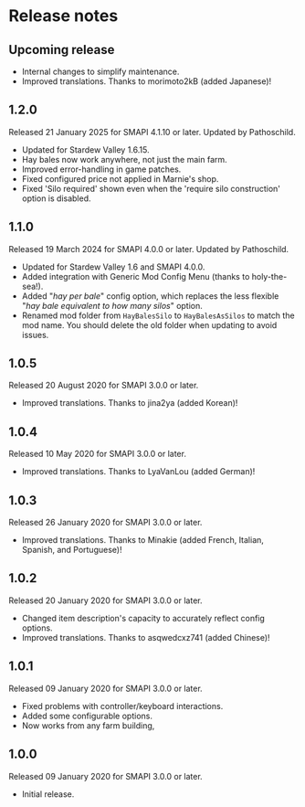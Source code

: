 ﻿# Release notes
## Upcoming release
- Internal changes to simplify maintenance.
- Improved translations. Thanks to morimoto2kB (added Japanese)!

## 1.2.0
Released 21 January 2025 for SMAPI 4.1.10 or later. Updated by Pathoschild.

- Updated for Stardew Valley 1.6.15.
- Hay bales now work anywhere, not just the main farm.
- Improved error-handling in game patches.
- Fixed configured price not applied in Marnie's shop.
- Fixed 'Silo required' shown even when the 'require silo construction' option is disabled.

## 1.1.0
Released 19 March 2024 for SMAPI 4.0.0 or later. Updated by Pathoschild.

- Updated for Stardew Valley 1.6 and SMAPI 4.0.0.
- Added integration with Generic Mod Config Menu (thanks to holy-the-sea!).
- Added "_hay per bale_" config option, which replaces the less flexible "_hay bale equivalent to how many silos_" option.
- Renamed mod folder from `HayBalesSilo` to `HayBalesAsSilos` to match the mod name. You should delete the old folder when updating to avoid issues.

## 1.0.5
Released 20 August 2020 for SMAPI 3.0.0 or later.

- Improved translations. Thanks to jina2ya (added Korean)!

## 1.0.4
Released 10 May 2020 for SMAPI 3.0.0 or later.

- Improved translations. Thanks to LyaVanLou (added German)!

## 1.0.3
Released 26 January 2020 for SMAPI 3.0.0 or later.

- Improved translations. Thanks to Minakie (added French, Italian, Spanish, and Portuguese)!

## 1.0.2
Released 20 January 2020 for SMAPI 3.0.0 or later.

- Changed item description's capacity to accurately reflect config options.
- Improved translations. Thanks to asqwedcxz741 (added Chinese)!


## 1.0.1
Released 09 January 2020 for SMAPI 3.0.0 or later.

- Fixed problems with controller/keyboard interactions.
- Added some configurable options.
- Now works from any farm building,

## 1.0.0
Released 09 January 2020 for SMAPI 3.0.0 or later.

- Initial release.

